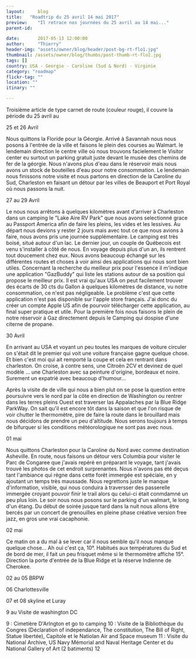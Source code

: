 ```yaml
---
layout:     blog
title:   "Roadtrip du 25 avril 14 mai 2017"
preview:    "Il retrace nos journées du 25 avril au 14 mai..."
parent-id:  

date:       2017-05-13 12:00:00
author:     "Thierry"
header-img: "assets/owner/blog/header/post-bg-rt-flo1.jpg"
thumbnail: /assets/owner/blog/thumbs/post-thumb-rt-flo2.jpg
tags: []
country: USA - Georgie - Caroline (Sud & Nord) - Virginie
category: "roadmap"
flickr-tag: ""
location: ""
itinary: ""

---
```


Troisième article de type carnet de route (couleur rouge), il couvre la période du 25 avril au 


25 et 26 Avril

Nous quittons la Floride pour la Géorgie. Arrivé à Savannah nous nous posons à l'entrée de la ville et faisons le plein des courses au Walmart. le lendemain direction le centre ville où nous trouvons facielement le Visitor center eu surtout un parking gratuit juste devant le musée des chemins de fer de la géorgie. Nous n'avons plus d'eau dans le réservoir mais nous avons un stock de bouteilles d'eau pour notre consommation. Le lendemain nous finissons notre visite et nous partons en direction de la Caroline du Sud, Charleston en faisant un détour par les villes de Beauport et Port Royal où nous passons la nuit.

27 au 29 Avril

Le nous nous arrêtons à quelques kilomètres avant d'arriver à Charleston dans un camping le "Lake Aire RV Park" que nous avons selectionné grace au Passport America afin de faire les pleins, les vides et les lessives. Au départ nous devions y rester 2 jours mais avec tout ce que nous avions à faire, nous avons pris une journée supplémentaire. Le camping est très boisé, situé autour d'un lac. Le dernier jour, un couple de Québecois est venu s'installer à côté de nous. En voyage depuis plus d'un an, ils rentrent tout doucement chez eux. Nous avons beaucoup échangé sur les différentes routes et choses à voir ainsi des applications qui nous sont bien utiles. Concernant la recherche du meilleur prix pour l'essence il m'indique une application "GazBuddy" qui liste les stations autour de sa position qui propose le meilleur prix. Il est vrai qu'aux USA on peut facilement trouver des écarts de 30 cts du Gallon à quelques kilomètres de distance, vu notre consommation, ce n'est pas négligeable. Le problème c'est que cette application n'est pas disponible sur l'apple store français. J'ai donc du créer un compte Apple US afin de pourvoir télécharger cette application, au final super pratique et utile. Pour la première fois nous faisons le plein de notre réservoir à Gaz directement depuis le Camping qui dospise d'une citerne de propane.

30 Avril

En arrivant au USA et voyant un peu toutes les marques de voiture circuler on s'était dit le premier qui voit une voiture française gagne quelque chose. Et bien c'est moi qui ait remporté la coupe et cela en rentrant dans charleston. On croise, à contre sens, une Citroën 2CV et devinez de quel modèle ... une Charleston avec sa peinture d'origine, bordeaux et noire. Surement un expatrié avec beaucoup d'humour...

Après la visite de de ville qui nous a bien plut on se pose la question entre poursuivre vers le nord par la côte en direction de Washington ou rentrer dans les terres pleins Ouest est traverser las Appalaches par la Blue Ridge ParkWay. On sait qu'il est encore tôt dans la saison et que l'on risque de voir chutter le thermomètre, pire de faire la route dans le brouillard mais nous décidons de prendre un peu d'altitude. Nous serons toujours à temps de bifurquer si les conditions météorologique ne sont pas avec nous.


01 mai

Nous quittons Charleston pour la Caroline du Nord avec comme destination Asheville. En route, nous faisons un détour vers Columbia pour visiter le Parc de Congaree que j'avais repéré en préparant le voyage, tant j'avais trouvé les photos de cet endroit surprenantes. Nous n'avons pas été deçus tant l'ambiance qui règne dans cette forêt immergée est spéciale, en y ajoutant un temps très maussade. Nous regrettons juste le manque d'information, visible, qui nous conduira à traversser des passerelle immergée croyant pouvoir finir le trail alors qu celui-ci était conmdamné un peu plus loin.
Le soir nous nous posons sur le parking d'un walmart, le long d'un étang. Du début de soirée jusque tard dans la nuit nous allons être bercés par un concert de grenouilles en pleine phase créative version free jazz, en gros une vrai cacaphonie.  


02 mai

Ce matin on a du mal à se lever car il nous semble qu'il nous manque quelque chose... Ah oui c'est ça, 10°. Habitués aux températures du Sud et de bord de mer, il fait un peu frisquet même si le thermomètre affiche 15°. Direction la porte d'entrée de la Blue Ridge et la réserve Indienne de Cherokee. 

02 au 05 BRPW

06 Charlottesville

07 et 08 skyline et Luray

9 au  Visite de washington DC

9 : Cimetière D'Arlngton et go to camping
10 : Visite de la Bibliothèque du Congres (Déclaration of independance, The constitution, The Bill of Right, Statue libertée), Capitole et le Natiolan Air and Space museum
11 : Visite du National Archive, US Navy Mémorial and Naval Heritage Center et du National Gallery of Art (2 batiments)
12 